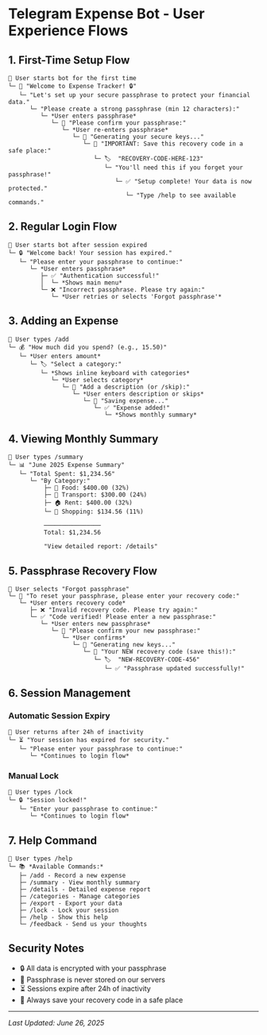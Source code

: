 # Telegram Expense Bot - User Experience Flows

## 1. First-Time Setup Flow

```
👤 User starts bot for the first time
└─ 🤖 "Welcome to Expense Tracker! 🔒"
   └─ "Let's set up your secure passphrase to protect your financial data."
      └─ "Please create a strong passphrase (min 12 characters):"
         └─ *User enters passphrase*
            └─ 🔄 "Please confirm your passphrase:"
               └─ *User re-enters passphrase*
                  └─ 🔑 "Generating your secure keys..."
                     └─ 📝 "IMPORTANT: Save this recovery code in a safe place:"
                        └─ 🏷  "RECOVERY-CODE-HERE-123"
                           └─ "You'll need this if you forget your passphrase!"
                              └─ ✅ "Setup complete! Your data is now protected."
                                 └─ "Type /help to see available commands."
```

## 2. Regular Login Flow

```
👤 User starts bot after session expired
└─ 🔒 "Welcome back! Your session has expired."
   └─ "Please enter your passphrase to continue:"
      └─ *User enters passphrase*
         ├─ ✅ "Authentication successful!"
         │  └─ *Shows main menu*
         └─ ❌ "Incorrect passphrase. Please try again:"
            └─ *User retries or selects 'Forgot passphrase'*
```

## 3. Adding an Expense

```
👤 User types /add
└─ 💰 "How much did you spend? (e.g., 15.50)"
   └─ *User enters amount*
      └─ 🏷 "Select a category:"
         └─ *Shows inline keyboard with categories*
            └─ *User selects category*
               └─ 📝 "Add a description (or /skip):"
                  └─ *User enters description or skips*
                     └─ 💾 "Saving expense..."
                        └─ ✅ "Expense added!"
                           └─ *Shows monthly summary*
```

## 4. Viewing Monthly Summary

```
👤 User types /summary
└─ 📊 "June 2025 Expense Summary"
   └─ "Total Spent: $1,234.56"
      └─ "By Category:"
          ├─ 🍔 Food: $400.00 (32%)
          ├─ 🚌 Transport: $300.00 (24%)
          ├─ 🏠 Rent: $400.00 (32%)
          └─ 🛒 Shopping: $134.56 (11%)
          
          ────────────────
          Total: $1,234.56
          
          "View detailed report: /details"
```

## 5. Passphrase Recovery Flow

```
👤 User selects "Forgot passphrase"
└─ 🔄 "To reset your passphrase, please enter your recovery code:"
   └─ *User enters recovery code*
      ├─ ❌ "Invalid recovery code. Please try again:"
      └─ ✅ "Code verified! Please enter a new passphrase:"
         └─ *User enters new passphrase*
            └─ 🔄 "Please confirm your new passphrase:"
               └─ *User confirms*
                  └─ 🔑 "Generating new keys..."
                     └─ 📝 "Your NEW recovery code (save this!):"
                        └─ 🏷  "NEW-RECOVERY-CODE-456"
                           └─ ✅ "Passphrase updated successfully!"
```

## 6. Session Management

### Automatic Session Expiry
```
👤 User returns after 24h of inactivity
└─ ⏳ "Your session has expired for security."
   └─ "Please enter your passphrase to continue:"
      └─ *Continues to login flow*
```

### Manual Lock
```
👤 User types /lock
└─ 🔒 "Session locked!"
   └─ "Enter your passphrase to continue:"
      └─ *Continues to login flow*
```

## 7. Help Command

```
👤 User types /help
└─ 📚 *Available Commands:*
   ├─ /add - Record a new expense
   ├─ /summary - View monthly summary
   ├─ /details - Detailed expense report
   ├─ /categories - Manage categories
   ├─ /export - Export your data
   ├─ /lock - Lock your session
   ├─ /help - Show this help
   └─ /feedback - Send us your thoughts
```

## Security Notes

- 🔒 All data is encrypted with your passphrase
- 🔑 Passphrase is never stored on our servers
- ⏳ Sessions expire after 24h of inactivity
- 📝 Always save your recovery code in a safe place

---
*Last Updated: June 26, 2025*
